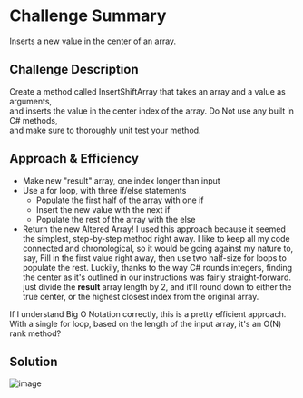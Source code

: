 # Challenge Summary
Inserts a new value in the center of an array.

## Challenge Description
Create a method called InsertShiftArray that takes an array and a value as arguments,  
and inserts the value in the center index of the array. Do Not use any built in C# methods,  
and make sure to thoroughly unit test your method.

## Approach & Efficiency
- Make new "result" array, one index longer than input
- Use a for loop, with three if/else statements
  - Populate the first half of the array with one if
  - Insert the new value with the next if
  - Populate the rest of the array with the else
- Return the new Altered Array!
I used this approach because it seemed the simplest, step-by-step method right away.
I like to keep all my code connected and chronological, so it would be going against my nature to, say,
Fill in the first value right away, then use two half-size for loops to populate the rest.
Luckily, thanks to the way C# rounds integers, finding the center as it's outlined in our instructions was
fairly straight-forward. just divide the **result** array length by 2, and it'll round down to either the true
center, or the highest closest index from the original array.  

If I understand Big O Notation correctly, this is a pretty efficient approach. With a single for loop, 
based on the length of the input array, it's an O(N) rank method?

## Solution
![image](../../../assets/ArrayShift.png)
